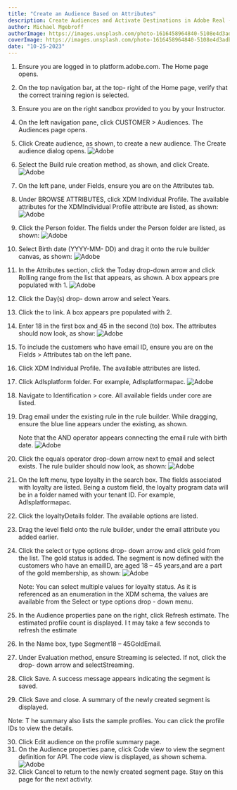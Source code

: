 ```yaml
---
title: "Create an Audience Based on Attributes"
description: Create Audiences and Activate Destinations in Adobe Real - Time Customer Data.
author: Michael Mgebroff
authorImage: https://images.unsplash.com/photo-1616458964840-5108e4d3adb3?auto=format&fit=crop&q=80&w=3544&ixlib=rb-4.0.3&ixid=M3wxMjA3fDB8MHxwaG90by1wYWdlfHx8fGVufDB8fHx8fA%3D%3D
coverImage: https://images.unsplash.com/photo-1616458964840-5108e4d3adb3?auto=format&fit=crop&q=80&w=3544&ixlib=rb-4.0.3&ixid=M3wxMjA3fDB8MHxwaG90by1wYWdlfHx8fGVufDB8fHx8fA%3D%3D
date: "10-25-2023"
---
```


1. Ensure you are logged in to platform.adobe.com. The Home page opens.
2. On the top navigation bar, at the top- right of the Home page, verify that the correct training region is selected.
3. Ensure you are on the right sandbox provided to you by your Instructor.
4. On the left navigation pane, click CUSTOMER > Audiences. The Audiences page opens.
5. Click Create audience, as shown, to create a new audience. The Create audience dialog opens.
   ![Adobe](/images/segments/segment.png "Create an Audience Based on Attributes")
6. Select the Build rule creation method, as shown, and click Create.
   ![Adobe](/images/segments/segment2.png "Create an Audience Based on Attributes")
7. On the left pane, under Fields, ensure you are on the Attributes tab.
8. Under BROWSE ATTRIBUTES, click XDM Individual Profile. The available attributes for the XDMIndividual Profile attribute are listed, as shown:
   ![Adobe](/images/segments/segment3.png "Create an Audience Based on Attributes")
9. Click the Person folder. The fields under the Person folder are listed, as shown:
   ![Adobe](/images/segments/segment4.png "Create an Audience Based on Attributes")
10. Select Birth date (YYYY-MM- DD) and drag it onto the rule builder canvas, as shown:
    ![Adobe](/images/segments/segment5.png "Create an Audience Based on Attributes")
11. In the Attributes section, click the Today drop-down arrow and click Rolling range from the list that appears, as shown. A box appears pre populated with 1.
    ![Adobe](/images/segments/segment6.png "Create an Audience Based on Attributes")
12. Click the Day(s) drop- down arrow and select Years.
13. Click the to link. A box appears pre populated with 2.
14. Enter 18 in the first box and 45 in the second (to) box. The attributes should now look, as show:
    ![Adobe](/images/segments/segment7.png "Create an Audience Based on Attributes")
15. To include the customers who have email ID, ensure you are on the Fields > Attributes tab on the left pane.
16. Click XDM Individual Profile. The available attributes are listed.
17. Click Adlsplatform folder. For example, Adlsplatformapac.
    ![Adobe](/images/segments/segment8.png "Create an Audience Based on Attributes")
18. Navigate to Identification > core. All available fields under core are listed.
19. Drag email under the existing rule in the rule builder. While dragging, ensure the blue line appears under the existing, as shown.

    Note that the AND operator appears connecting the email rule with birth date.
    ![Adobe](/images/segments/segment9.png "Create an Audience Based on Attributes")

20. Click the equals operator drop-down arrow next to email and select exists. The rule builder should now look, as shown:
    ![Adobe](/images/segments/segment10.png "Create an Audience Based on Attributes")
21. On the left menu, type loyalty in the search box. The fields associated with loyalty are listed. Being a custom field, the loyalty program data will be in a folder named with your tenant ID. For example, Adlsplatformapac.
22. Click the loyaltyDetails folder. The available options are listed.
23. Drag the level field onto the rule builder, under the email attribute you added earlier.
24. Click the select or type options drop- down arrow and click gold from the list. The gold status is added. The segment is now defined with the customers who have an emailID, are aged 18 – 45 years,and are a part of the gold membership, as shown:
    ![Adobe](/images/segments/segment11.png "Create an Audience Based on Attributes")

    Note: You can select multiple values for loyalty status. As it is referenced as an enumeration in the XDM schema, the values are available from the Select or type options drop - down menu.

25. In the Audience properties pane on the right, click Refresh estimate. The estimated profile count is displayed. I t may take a few seconds to refresh the estimate
26. In the Name box, type Segment18 – 45GoldEmail.
27. Under Evaluation method, ensure Streaming is selected. If not, click the drop- down arrow and selectStreaming.
28. Click Save. A success message appears indicating the segment is saved.
29. Click Save and close. A summary of the newly created segment is displayed.

Note: T he summary also lists the sample profiles. You can click the profile IDs to view the details.

30. Click Edit audience on the profile summary page.
31. On the Audience properties pane, click Code view to view the segment definition for API. The code view is displayed, as shown schema.
    ![Adobe](/images/segments/segments12.png "Create an Audience Based on Attributes")
32. Click Cancel to return to the newly created segment page. Stay on this page for the next activity.
